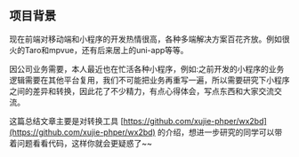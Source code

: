 ## 项目背景
现在前端对移动端和小程序的开发热情很高，各种多端解决方案百花齐放。例如很火的Taro和mpvue，还有后来居上的uni-app等等。

因公司业务需要，本人最近也在忙活各种小程序，例如:之前开发的小程序的业务逻辑需要在其他平台复用，我们不可能把业务再重写一遍，所以需要研究下小程序之间的差异和转换，因此花了不少精力，有点心得体会，写点东西和大家交流交流。

这篇总结文章主要是对转换工具 [https://github.com/xujie-phper/wx2bd](https://github.com/xujie-phper/wx2bd) 的介绍，想进一步研究的同学可以带着问题看看代码，这样你就会更疑惑了~~